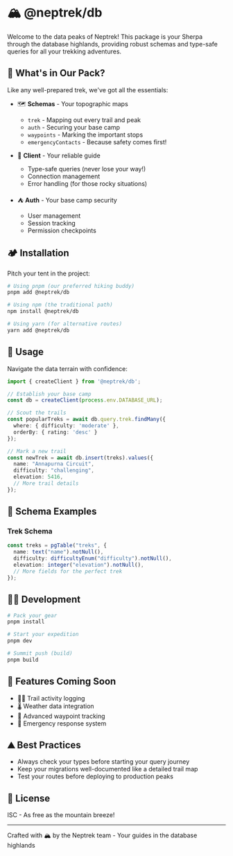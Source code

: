 # 🏔️ @neptrek/db

Welcome to the data peaks of Neptrek! This package is your Sherpa through the database highlands, providing robust schemas and type-safe queries for all your trekking adventures.

## 🎒 What's in Our Pack?

Like any well-prepared trek, we've got all the essentials:

- 🗺️ **Schemas** - Your topographic maps
  - `trek` - Mapping out every trail and peak
  - `auth` - Securing your base camp
  - `waypoints` - Marking the important stops
  - `emergencyContacts` - Because safety comes first!

- 🧭 **Client** - Your reliable guide
  - Type-safe queries (never lose your way!)
  - Connection management
  - Error handling (for those rocky situations)

- ⛺ **Auth** - Your base camp security
  - User management
  - Session tracking
  - Permission checkpoints

## 🏕️ Installation

Pitch your tent in the project:

```bash
# Using pnpm (our preferred hiking buddy)
pnpm add @neptrek/db

# Using npm (the traditional path)
npm install @neptrek/db

# Using yarn (for alternative routes)
yarn add @neptrek/db
```

## 🥾 Usage

Navigate the data terrain with confidence:

```typescript
import { createClient } from '@neptrek/db';

// Establish your base camp
const db = createClient(process.env.DATABASE_URL);

// Scout the trails
const popularTreks = await db.query.trek.findMany({
  where: { difficulty: 'moderate' },
  orderBy: { rating: 'desc' }
});

// Mark a new trail
const newTrek = await db.insert(treks).values({
  name: "Annapurna Circuit",
  difficulty: "challenging",
  elevation: 5416,
  // More trail details
});
```

## 🗻 Schema Examples

### Trek Schema
```typescript
const treks = pgTable("treks", {
  name: text("name").notNull(),
  difficulty: difficultyEnum("difficulty").notNull(),
  elevation: integer("elevation").notNull(),
  // More fields for the perfect trek
});
```

## 🏃‍♂️ Development

```bash
# Pack your gear
pnpm install

# Start your expedition
pnpm dev

# Summit push (build)
pnpm build
```

## 🌄 Features Coming Soon

- 🏃‍♀️ Trail activity logging
- 🌡️ Weather data integration
- 📍 Advanced waypoint tracking
- 🚁 Emergency response system

## ⛰️ Best Practices

- Always check your types before starting your query journey
- Keep your migrations well-documented like a detailed trail map
- Test your routes before deploying to production peaks

## 🎯 License

ISC - As free as the mountain breeze!

---
Crafted with 🏔️ by the Neptrek team - Your guides in the database highlands
